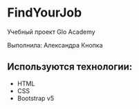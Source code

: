 # FindYourJob
Учебный проект Glo Academy

Выполнила: Александра Кнопка

## Используются технологии: 
- HTML
- CSS
- Bootstrap v5
